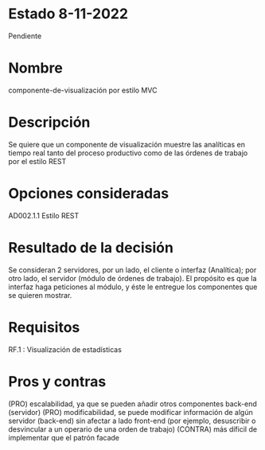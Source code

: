 # Estado 8-11-2022

Pendiente

# Nombre

componente-de-visualización por estilo MVC

# Descripción

Se quiere que un componente de visualización muestre las analíticas en tiempo real tanto del proceso productivo como de las órdenes de trabajo por el estilo REST

# Opciones consideradas

AD002.1.1 Estilo REST

# Resultado de la decisión

Se consideran 2 servidores, por un lado, el cliente o interfaz (Analítica); por otro lado, el servidor (módulo de órdenes de trabajo).
El propósito es que la interfaz haga peticiones al módulo, y éste le entregue los componentes que se quieren mostrar.

# Requisitos

RF.1 : Visualización de estadísticas

# Pros y contras

(PRO) escalabilidad, ya que se pueden añadir otros componentes back-end (servidor)
(PRO) modificabilidad, se puede modificar información de algún servidor (back-end) sin afectar a lado front-end (por ejemplo, desuscribir o desvincular a un operario de una orden de trabajo)
(CONTRA) más díficil de implementar que el patrón facade
